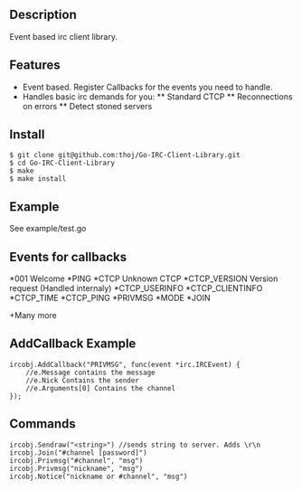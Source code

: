 Description
----------

Event based irc client library.


Features
---------
* Event based. Register Callbacks for the events you need to handle.
* Handles basic irc demands for you:
** Standard CTCP
** Reconnections on errors
** Detect stoned servers

Install
----------
	$ git clone git@github.com:thoj/Go-IRC-Client-Library.git
	$ cd Go-IRC-Client-Library
	$ make 
	$ make install

Example
----------
See example/test.go

Events for callbacks
---------
*001 Welcome
*PING
*CTCP Unknown CTCP
*CTCP_VERSION Version request (Handled internaly)
*CTCP_USERINFO
*CTCP_CLIENTINFO
*CTCP_TIME
*CTCP_PING
*PRIVMSG
*MODE
*JOIN

+Many more


AddCallback Example
---------
	ircobj.AddCallback("PRIVMSG", func(event *irc.IRCEvent) {
		//e.Message contains the message
		//e.Nick Contains the sender
		//e.Arguments[0] Contains the channel
	});

Commands
--------
	ircobj.Sendraw("<string>") //sends string to server. Adds \r\n
	ircobj.Join("#channel [password]") 
	ircobj.Privmsg("#channel", "msg")
	ircobj.Privmsg("nickname", "msg")
	ircobj.Notice("nickname or #channel", "msg")
